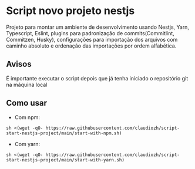 # Script novo projeto nestjs
Projeto para montar um ambiente de 
desenvolvimento usando Nestjs, Yarn, Typescript, Eslint, 
plugins para padronização de commits(Commitlint, Commitzen, Husky), configurações para importação dos arquivos com caminho absoluto e ordenação das importações por ordem alfabética.

## Avisos

É importante executar o script depois que já tenha iniciado o repositório git na máquina local

## Como usar

* Com npm:
```
sh <(wget -qO- https://raw.githubusercontent.com/claudiozh/script-start-nestjs-project/main/start-with-npm.sh)
```

* Com yarn:
```
sh <(wget -qO- https://raw.githubusercontent.com/claudiozh/script-start-nestjs-project/main/start-with-yarn.sh)
```